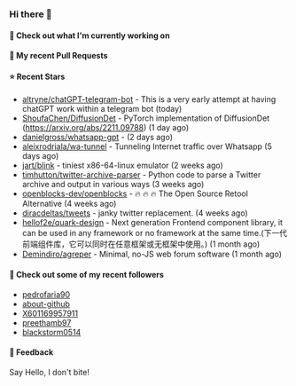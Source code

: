 ### Hi there 👋

#### 👷 Check out what I'm currently working on

#### 🔨 My recent Pull Requests


#### ⭐ Recent Stars

- [altryne/chatGPT-telegram-bot](https://github.com/altryne/chatGPT-telegram-bot) - This is a very early attempt at having chatGPT work within a telegram bot (today)
- [ShoufaChen/DiffusionDet](https://github.com/ShoufaChen/DiffusionDet) - PyTorch implementation of DiffusionDet (https://arxiv.org/abs/2211.09788) (1 day ago)
- [danielgross/whatsapp-gpt](https://github.com/danielgross/whatsapp-gpt) -  (2 days ago)
- [aleixrodriala/wa-tunnel](https://github.com/aleixrodriala/wa-tunnel) - Tunneling Internet traffic over Whatsapp (5 days ago)
- [jart/blink](https://github.com/jart/blink) - tiniest x86-64-linux emulator (2 weeks ago)
- [timhutton/twitter-archive-parser](https://github.com/timhutton/twitter-archive-parser) - Python code to parse a Twitter archive and output in various ways (3 weeks ago)
- [openblocks-dev/openblocks](https://github.com/openblocks-dev/openblocks) - 🔥 🔥 🔥 The Open Source Retool Alternative (4 weeks ago)
- [diracdeltas/tweets](https://github.com/diracdeltas/tweets) - janky twitter replacement. (4 weeks ago)
- [hellof2e/quark-design](https://github.com/hellof2e/quark-design) - Next generation Frontend component library, it can be used in any framework or no framework at the same time.(下一代前端组件库，它可以同时在任意框架或无框架中使用。) (1 month ago)
- [Demindiro/agreper](https://github.com/Demindiro/agreper) - Minimal, no-JS web forum software (1 month ago)

#### 👯 Check out some of my recent followers

- [pedrofaria90](https://github.com/pedrofaria90)
- [about-github](https://github.com/about-github)
- [X601169957911](https://github.com/X601169957911)
- [preethamb97](https://github.com/preethamb97)
- [blackstorm0514](https://github.com/blackstorm0514)

#### 💬 Feedback

Say Hello, I don't bite!
